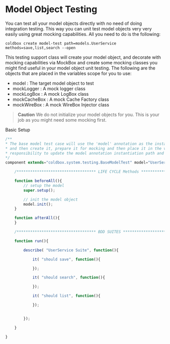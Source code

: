 # Model Object Testing

You can test all your model objects directly with no need of doing integration testing. This way you can unit test model objects very very easily using great mocking capabilities. All you need to do is the following:

```text
coldbox create model-test path=models.UserService methods=save,list,search --open
```

This testing support class will create your model object, and decorate with mocking capabilities via MockBox and create some mocking classes you might find useful in your model object unit testing. The following are the objects that are placed in the variables scope for you to use:

* model : The target model object to test
* mockLogger : A mock logger class
* mockLogBox : A mock LogBox class
* mockCacheBox : A mock Cache Factory class
* mockWireBox : A mock WireBox Injector class

> **Caution** We do not initialize your model objects for you. This is your job as you might need some mocking first.

Basic Setup

```javascript
/**
* The base model test case will use the 'model' annotation as the instantiation path
* and then create it, prepare it for mocking and then place it in the variables scope as 'model'. It is your
* responsibility to update the model annotation instantiation path and init your model.
*/
component extends="coldbox.system.testing.BaseModelTest" model="UserService"{

    /*********************************** LIFE CYCLE Methods ***********************************/

    function beforeAll(){
        // setup the model
        super.setup();        

        // init the model object
        model.init();
    }

    function afterAll(){
    }

    /*********************************** BDD SUITES ***********************************/

    function run(){

        describe( "UserService Suite", function(){

            it( "should save", function(){

            });

            it( "should search", function(){

            });

            it( "should list", function(){

            });


        });

    }

}
```


